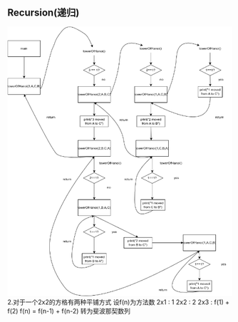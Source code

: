 ## Recursion(递归)

![](../../Pictures/a1.drawio.png)
2.对于一个2x2的方格有两种平铺方式
设f(n)为方法数
2x1 : 1
2x2 : 2
2x3 : f(1) + f(2)
f(n) = f(n-1) + f(n-2) 转为斐波那契数列